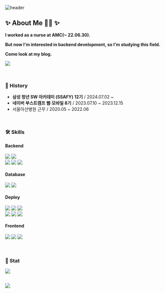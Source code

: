 <div>

 ![header](https://capsule-render.vercel.app/api?type=waving&color=ABB2FE&height=120&section=header&text=Welcome%20to%20my%20GitHub&fontColor=FFFFFF&fontSize=40)

  ## ✨ About Me 🙋‍♀️ ✨
  
  __I worked as a nurse at AMC(~ 22.06.30).__
  
  __But now I'm interested in backend development, so I'm studying this field.__

  __Come look at my blog.__

  <a href="https://velog.io/@shunny"><img src="https://img.shields.io/badge/Velog-20c997?style=for-the-badge&logo=Vimeo&logoColor=white"></a>
  


  <br>

  ### 📜 History

  <ul>
   <li><b>삼성 청년 SW 아카데미 (SSAFY) 12기</b> / 2024.07.02 ~ </li>
   <li><b>네이버 부스트캠프 웹·모바일 8기</b> / 2023.07.10 ~ 2023.12.15</li>
   <li>서울아산병원 근무 / 2020.05 ~ 2022.06</li>
  </ul>

  <br>

  ### 🛠️ Skills

  #### Backend

  <img src="https://img.shields.io/badge/java-007396?style=for-the-badge&logo=openJDK&logoColor=white"/>
  <img src="https://img.shields.io/badge/springboot-6DB33F?style=for-the-badge&logo=springboot&logoColor=white">
  <br>
  <img src="https://img.shields.io/badge/Node.js-339933?style=for-the-badge&logo=Node.js&logoColor=white">
  <img src="https://img.shields.io/badge/Typescript-3178C6?style=for-the-badge&logo=Typescript&logoColor=white"/>
  <img src="https://img.shields.io/badge/NestJS-E0234E?style=for-the-badge&logo=NestJS&logoColor=white"/>
  

  #### Database
  
  <img src="https://img.shields.io/badge/MySQL-4479A1?style=for-the-badge&logo=MySQL&logoColor=white">
  <img src="https://img.shields.io/badge/Redis-DC382D?style=for-the-badge&logo=Redis&logoColor=white"> 

  #### Deploy

  <img src="https://img.shields.io/badge/GitHub Actions-2088FF?style=for-the-badge&logo=GitHub Actions&logoColor=white">
  <img src="https://img.shields.io/badge/docker-%230db7ed.svg?style=for-the-badge&logo=docker&logoColor=white"> 
  <img src="https://img.shields.io/badge/nginx-%23009639.svg?style=for-the-badge&logo=nginx&logoColor=white">
  <br>
  <img src="https://img.shields.io/badge/Amazon%20EC2-FF9900?style=for-the-badge&logo=Amazon%20EC2&logoColor=white">
  <img src="https://img.shields.io/badge/Amazon%20S3-569A31?style=for-the-badge&logo=Amazon%20S3&logoColor=white">
  <img src="https://img.shields.io/badge/NAVER%20CLOUD%20PLATFORM-03C75A?style=for-the-badge&logo=NCP&logoColor=white">

  #### Frontend

  <img src="https://img.shields.io/badge/JavaScript-F7DF1E?style=for-the-badge&logo=JavaScript&logoColor=white">
  <img src="https://img.shields.io/badge/HTML5-E34F26?style=for-the-badge&logo=HTML5&logoColor=white">
  <img src="https://img.shields.io/badge/CSS3-1572B6?style=for-the-badge&logo=CSS3&logoColor=white">

  <br>
  <br>
  <br>
  
  ### 🔖 Stat

  <a href="https://hits.seeyoufarm.com"><img src="https://hits.seeyoufarm.com/api/count/incr/badge.svg?url=https%3A%2F%2Fgithub.com%2Fshunny822&count_bg=%23ACB6F5&title_bg=%23555555&icon=&icon_color=%23E7E7E7&title=hits&edge_flat=false"/></a>

  <br>
  
  <a href="https://github.com/devxb/gitanimals">
    <img src="https://render.gitanimals.org/farms/shunny822"/>
  </a>
</div>
